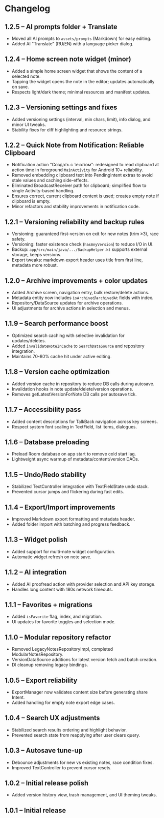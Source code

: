 # Changelog

## 1.2.5 – AI prompts folder + Translate

- Moved all AI prompts to `assets/prompts` (Markdown) for easy editing.
- Added AI "Translate" (RU/EN) with a language picker dialog.

## 1.2.4 – Home screen note widget (minor)

- Added a simple home screen widget that shows the content of a selected note.
- Tapping the widget opens the note in the editor; updates automatically on save.
- Respects light/dark theme; minimal resources and manifest updates.

## 1.2.3 – Versioning settings and fixes

- Added versioning settings (interval, min chars, limit), info dialog, and minor UI tweaks.
- Stability fixes for diff highlighting and resource strings.

## 1.2.2 – Quick Note from Notification: Reliable Clipboard

- Notification action "Создать с текстом": redesigned to read clipboard at action time in foreground `MainActivity` for Android 10+ reliability.
- Removed embedding clipboard text into PendingIntent extras to avoid stale values and caching side-effects.
- Eliminated BroadcastReceiver path for clipboard; simplified flow to single Activity-based handling.
- Ensures correct, current clipboard content is used; creates empty note if clipboard is empty.
- Minor refactors and stability improvements in notification code.

## 1.2.1 – Versioning reliability and backup rules

- Versioning: guaranteed first-version on exit for new notes (trim ≥3), race safety.
- Versioning: faster existence check (`hasAnyVersion`) to reduce I/O in UI.
- Backup: `app/src/main/java/.../BackupHelper.kt` supports external storage, keeps versions.
- Export tweaks: markdown export header uses title from first line, metadata more robust.

## 1.2.0 – Archive improvements + color updates

- Added Archive screen, navigation entry, bulk restore/delete actions.
- Metadata entity now includes `isArchived`/`archivedAt` fields with index.
- Repository/DataSource updates for archive operations.
- UI adjustments for archive actions in selection and menus.

## 1.1.9 – Search performance boost

- Optimized search caching with selective invalidation for updates/deletes.
- Added `invalidateNoteInCache` to `SearchDataSource` and repository integration.
- Maintains 70-80% cache hit under active editing.

## 1.1.8 – Version cache optimization

- Added version cache in repository to reduce DB calls during autosave.
- Invalidation hooks in note update/delete/version operations.
- Removes getLatestVersionForNote DB calls per autosave tick.

## 1.1.7 – Accessibility pass

- Added content descriptions for TalkBack navigation across key screens.
- Respect system font scaling in TextField, list items, dialogues.

## 1.1.6 – Database preloading

- Preload Room database on app start to remove cold start lag.
- Lightweight async warmup of metadata/content/version DAOs.

## 1.1.5 – Undo/Redo stability

- Stabilized TextController integration with TextFieldState undo stack.
- Prevented cursor jumps and flickering during fast edits.

## 1.1.4 – Export/Import improvements

- Improved Markdown export formatting and metadata header.
- Added folder import with batching and progress feedback.

## 1.1.3 – Widget polish

- Added support for multi-note widget configuration.
- Automatic widget refresh on note save.

## 1.1.2 – AI integration

- Added AI proofread action with provider selection and API key storage.
- Handles long content with 180s network timeouts.

## 1.1.1 – Favorites + migrations

- Added `isFavorite` flag, index, and migration.
- UI updates for favorite toggles and selection mode.

## 1.1.0 – Modular repository refactor

- Removed LegacyNotesRepositoryImpl, completed ModularNotesRepository.
- VersionDataSource additions for latest version fetch and batch creation.
- DI cleanup removing legacy bindings.

## 1.0.5 – Export reliability

- ExportManager now validates content size before generating share Intent.
- Added handling for empty note export edge cases.

## 1.0.4 – Search UX adjustments

- Stabilized search results ordering and highlight behavior.
- Prevented search state from reapplying after user clears query.

## 1.0.3 – Autosave tune-up

- Debounce adjustments for new vs existing notes, race condition fixes.
- Improved TextController to prevent cursor resets.

## 1.0.2 – Initial release polish

- Added version history view, trash management, and UI theming tweaks.

## 1.0.1 – Initial release

